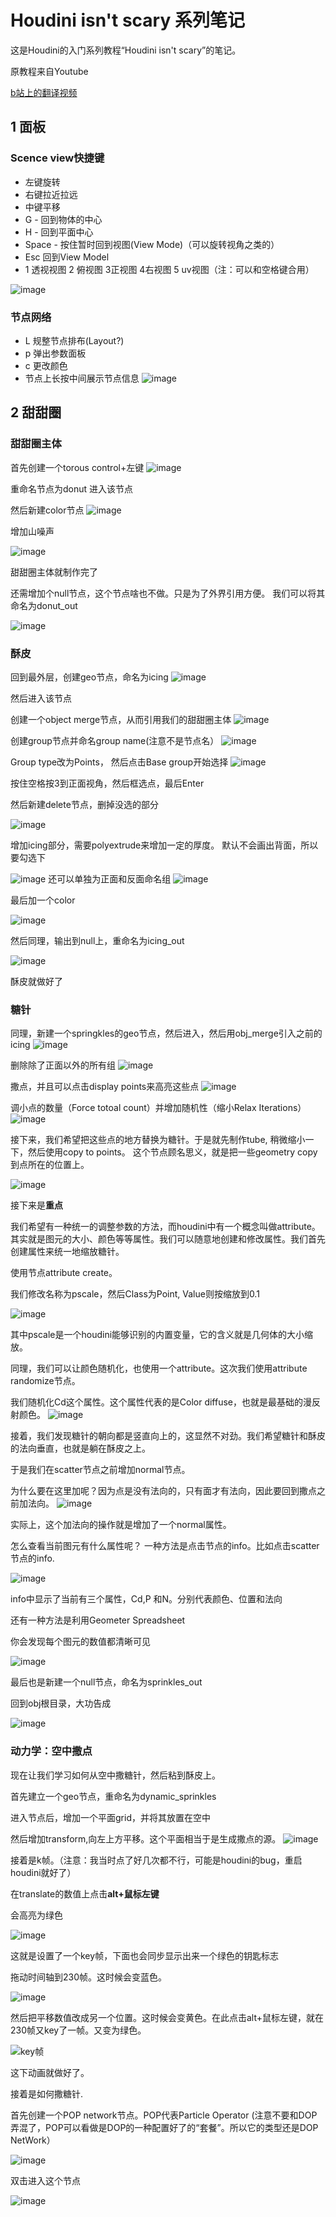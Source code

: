 # Houdini isn't scary 系列笔记

这是Houdini的入门系列教程“Houdini isn't scary”的笔记。

原教程来自Youtube

[b站上的翻译视频](https://www.bilibili.com/video/BV1nt4y1J74v/?spm_id_from=333.337.top_right_bar_window_custom_collection.content.click&vd_source=e15eb8f98a9dde1c9cc874314025b575)

## 1 面板
### Scence view快捷键
- 左键旋转
- 右键拉近拉远
- 中键平移
- G - 回到物体的中心
- H - 回到平面中心
- Space - 按住暂时回到视图(View Mode)（可以旋转视角之类的）
- Esc 回到View Model
- 1 透视视图 2 俯视图 3正视图 4右视图 5 uv视图（注：可以和空格键合用）

![image](https://user-images.githubusercontent.com/48758868/198538265-5853c040-989b-4538-9bc9-51b3416ad652.png)

### 节点网络
- L 规整节点排布(Layout?)
- p 弹出参数面板
- c 更改颜色
- 节点上长按中间展示节点信息
![image](https://user-images.githubusercontent.com/48758868/198820353-2618ee1a-06c6-42e6-bd0c-c9e0ee9de621.png)

## 2 甜甜圈

### 甜甜圈主体
首先创建一个torous
control+左键
![image](https://user-images.githubusercontent.com/48758868/198548512-a367946b-4b36-40d1-8575-21ac4f3167a7.png)

重命名节点为donut
进入该节点

然后新建color节点
![image](https://user-images.githubusercontent.com/48758868/198549096-596c11a9-1509-4976-83c2-b3d3c17ec9d7.png)

增加山噪声

![image](https://user-images.githubusercontent.com/48758868/198549526-2626617d-15c7-46a6-afad-2bfb52ca9f18.png)

甜甜圈主体就制作完了

还需增加个null节点，这个节点啥也不做。只是为了外界引用方便。
我们可以将其命名为donut_out

![image](https://user-images.githubusercontent.com/48758868/198550054-2317a989-7daf-4396-b9ec-68d5f2f7ebe5.png)

### 酥皮
回到最外层，创建geo节点，命名为icing
![image](https://user-images.githubusercontent.com/48758868/198550411-d5579952-ea0b-4101-915f-56478e63f788.png)

然后进入该节点

创建一个object merge节点，从而引用我们的甜甜圈主体
![image](https://user-images.githubusercontent.com/48758868/198551169-988e5fb8-66dc-483e-a0f1-d2aafc9b3ab2.png)

创建group节点并命名group name(注意不是节点名）
![image](https://user-images.githubusercontent.com/48758868/198552516-febc1ebc-9b83-416d-8ec2-9ab7f78950d9.png)

Group type改为Points，
然后点击Base group开始选择
![image](https://user-images.githubusercontent.com/48758868/198553181-a2e02771-5322-4e69-98b4-d3cab6c5a5d6.png)

按住空格按3到正面视角，然后框选点，最后Enter

然后新建delete节点，删掉没选的部分

![image](https://user-images.githubusercontent.com/48758868/198554968-7c26fc0a-f610-4b83-bd43-413a8e2d35d1.png)


增加icing部分，需要polyextrude来增加一定的厚度。
默认不会画出背面，所以要勾选下

![image](https://user-images.githubusercontent.com/48758868/198555918-85b17883-5585-4691-842c-6544216f025f.png)
还可以单独为正面和反面命名组
![image](https://user-images.githubusercontent.com/48758868/198556378-70bda620-0176-49f1-ba32-bfcb2928b271.png)

最后加一个color

![image](https://user-images.githubusercontent.com/48758868/198556895-f44020a3-284f-42f4-a51e-9d27cd6af49e.png)


然后同理，输出到null上，重命名为icing_out

![image](https://user-images.githubusercontent.com/48758868/198557318-8617ac39-d2de-4b90-9439-f2f635ab4f07.png)

酥皮就做好了


### 糖针

同理，新建一个springkles的geo节点，然后进入，然后用obj_merge引入之前的icing
![image](https://user-images.githubusercontent.com/48758868/198819550-cef412dc-d9ff-4a65-b736-8a70847651ad.png)

删除除了正面以外的所有组
![image](https://user-images.githubusercontent.com/48758868/198819745-76f3af86-d956-4c4b-bdac-3056925a5bd8.png)

撒点，并且可以点击display points来高亮这些点
![image](https://user-images.githubusercontent.com/48758868/198819778-5479866f-0c83-4756-9fb6-54883dc06c9d.png)

调小点的数量（Force totoal count）并增加随机性（缩小Relax Iterations）
![image](https://user-images.githubusercontent.com/48758868/198819869-11181e90-728c-4446-a12f-ce545edfe878.png)

接下来，我们希望把这些点的地方替换为糖针。于是就先制作tube, 稍微缩小一下，然后使用copy to points。
这个节点顾名思义，就是把一些geometry copy到点所在的位置上。

![image](https://user-images.githubusercontent.com/48758868/198820087-368d5183-8b76-4064-a7b8-43995a2def9f.png)

接下来是**重点**

我们希望有一种统一的调整参数的方法，而houdini中有一个概念叫做attribute。其实就是图元的大小、颜色等等属性。我们可以随意地创建和修改属性。我们首先创建属性来统一地缩放糖针。

使用节点attribute create。

我们修改名称为pscale，然后Class为Point, Value则按缩放到0.1

![image](https://user-images.githubusercontent.com/48758868/198820898-3dee5acf-8c1d-4af3-9137-78320c810ca3.png)

其中pscale是一个houdini能够识别的内置变量，它的含义就是几何体的大小缩放。

同理，我们可以让颜色随机化，也使用一个attribute。这次我们使用attribute randomize节点。

我们随机化Cd这个属性。这个属性代表的是Color diffuse，也就是最基础的漫反射颜色。
![image](https://user-images.githubusercontent.com/48758868/198821051-6077291a-e708-4202-8b0d-dfb9c9fb911e.png)

接着，我们发现糖针的朝向都是竖直向上的，这显然不对劲。我们希望糖针和酥皮的法向垂直，也就是躺在酥皮之上。

于是我们在scatter节点之前增加normal节点。

为什么要在这里加呢？因为点是没有法向的，只有面才有法向，因此要回到撒点之前加法向。
![image](https://user-images.githubusercontent.com/48758868/198821182-5bdae4d7-670b-40e3-bddf-6fc5a6148b98.png)

实际上，这个加法向的操作就是增加了一个normal属性。

怎么查看当前图元有什么属性呢？
一种方法是点击节点的info。比如点击scatter节点的info.

![image](https://user-images.githubusercontent.com/48758868/198821209-dd082fac-8b44-4abb-ba4f-c6f7dc807ed5.png)

info中显示了当前有三个属性，Cd,P 和N。分别代表颜色、位置和法向

还有一种方法是利用Geometer Spreadsheet

你会发现每个图元的数值都清晰可见

![image](https://user-images.githubusercontent.com/48758868/198821287-de4943d9-b41a-49b7-a775-d5d085d507e9.png)

最后也是新建一个null节点，命名为sprinkles_out

回到obj根目录，大功告成

![image](https://user-images.githubusercontent.com/48758868/198821944-02eda98d-b433-4f82-900e-190ee6ed1451.png)

### 动力学：空中撒点

现在让我们学习如何从空中撒糖针，然后粘到酥皮上。

首先建立一个geo节点，重命名为dynamic_sprinkles

进入节点后，增加一个平面grid，并将其放置在空中


然后增加transform,向左上方平移。这个平面相当于是生成撒点的源。
![image](https://user-images.githubusercontent.com/48758868/198825770-617ed373-950b-4e0e-be77-cc1d9ad66888.png)

接着是k帧。（注意：我当时点了好几次都不行，可能是houdini的bug，重启houdini就好了）

在translate的数值上点击**alt+鼠标左键**

会高亮为绿色

![image](https://user-images.githubusercontent.com/48758868/198825827-cb564154-f152-4638-819d-d2a82b992bcb.png)

这就是设置了一个key帧，下面也会同步显示出来一个绿色的钥匙标志

拖动时间轴到230帧。这时候会变蓝色。

![image](https://user-images.githubusercontent.com/48758868/198825938-715ba189-bc5a-4854-a0a8-f390030a33ad.png)

然后把平移数值改成另一个位置。这时候会变黄色。在此点击alt+鼠标左键，就在230帧又key了一帧。又变为绿色。

![key帧](https://user-images.githubusercontent.com/48758868/198826182-84d46f22-306d-4d88-b09b-92a1d017d81c.gif)


这下动画就做好了。

接着是如何撒糖针.

首先创建一个POP network节点。POP代表Particle Operator
(注意不要和DOP弄混了，POP可以看做是DOP的一种配置好了的“套餐”。所以它的类型还是DOP NetWork）

![image](https://user-images.githubusercontent.com/48758868/198826317-b06be72f-8ff7-46f7-8556-87f90a735d8f.png)

双击进入这个节点

![image](https://user-images.githubusercontent.com/48758868/198826400-2f944dac-9b32-4e95-876a-d2baa874012d.png)



